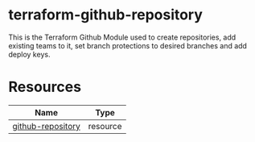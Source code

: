 # terraform-github-repository

This is the Terraform Github Module used to create repositories, add existing teams to it, set branch protections to desired branches and add deploy keys.


# Resources

| Name | Type |
|------|------|
| [github-repository](https://registry.terraform.io/providers/integrations/github/latest/docs/resources/repository) | resource |
